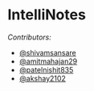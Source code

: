 
# IntelliNotes

 *Contributors:*

* [@shivamsansare](https://github.com/shivamsansare)
* [@amitmahajan29](https://github.com/amitmahajan29)
* [@patelnishit835](https://github.com/patelnishit835)
* [@akshay2102](https://github.com/akshay2102)

